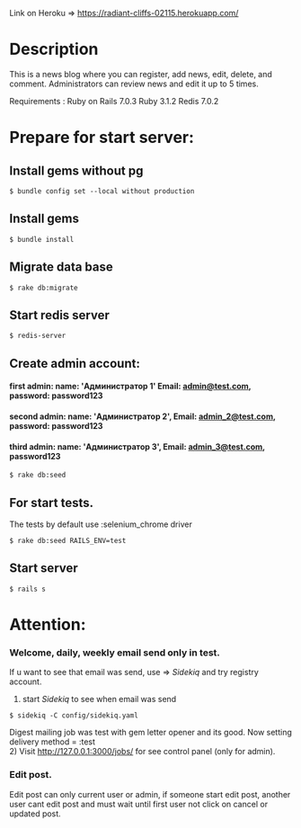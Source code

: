 Link on Heroku => https://radiant-cliffs-02115.herokuapp.com/
# Description
This is a news blog where you can register, add news, edit, delete, and comment. Administrators can review news and edit it up to 5 times.


Requirements :
Ruby on Rails 7.0.3
Ruby 3.1.2
Redis 7.0.2

# Prepare for start server:

## Install gems without pg 
```
$ bundle config set --local without production 
```
## Install gems 
```
$ bundle install
```

## Migrate data base
```
$ rake db:migrate
```

## Start redis server
```
$ redis-server
```

## Create admin account:
#### first admin: name: 'Администратор 1' Email: admin@test.com, password: password123
#### second admin: name: 'Администратор 2', Email: admin_2@test.com, password: password123
#### third admin: name: 'Администратор 3', Email: admin_3@test.com, password123
```
$ rake db:seed
```

## For start tests.
The tests by default use :selenium_chrome driver <br>
```
$ rake db:seed RAILS_ENV=test
```

## Start server 
```
$ rails s
```

# Attention:
### Welcome, daily, weekly email send only in test.
If u want to see that email was send,  use =>  <em>Sidekiq</em> and try registry account.

1) start <em>Sidekiq</em> to see  when email was send <br>
```
$ sidekiq -C config/sidekiq.yaml 
```
Digest mailing job was test with gem letter opener and its good. Now setting delivery method  = :test <br>
2) Visit http://127.0.0.1:3000/jobs/  for see control panel (only for admin). 

### Edit post.
Edit post can only current user or  admin, if someone start edit post, another user cant edit post and
must wait until first user not click on cancel or updated post.
